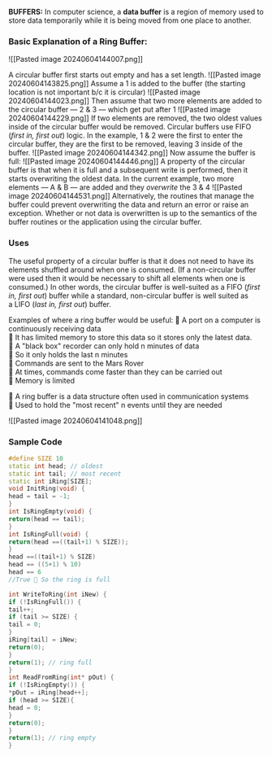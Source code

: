 **BUFFERS:** In computer science, a **data buffer** is a region of memory used to store data temporarily while it is being moved from one place to another.

### **Basic Explanation of a Ring Buffer**:
![[Pasted image 20240604144007.png]]

A circular buffer first starts out empty and has a set length.
![[Pasted image 20240604143825.png]]
Assume a 1 is added to the buffer (the starting location is not important b/c it is circular)
![[Pasted image 20240604144023.png]]
Then assume that two more elements are added to the circular buffer — 2 & 3 — which get put after 1
![[Pasted image 20240604144229.png]]
If two elements are removed, the two oldest values inside of the circular buffer would be removed. Circular buffers use FIFO (_first in, first out_) logic. In the example, 1 & 2 were the first to enter the circular buffer, they are the first to be removed, leaving 3 inside of the buffer.
![[Pasted image 20240604144342.png]]
Now assume the buffer is full:
![[Pasted image 20240604144446.png]]
A property of the circular buffer is that when it is full and a subsequent write is performed, then it starts overwriting the oldest data. In the current example, two more elements — A & B — are added and they _overwrite_ the 3 & 4
![[Pasted image 20240604144531.png]]
Alternatively, the routines that manage the buffer could prevent overwriting the data and return an error or raise an exception. Whether or not data is overwritten is up to the semantics of the buffer routines or the application using the circular buffer.
### Uses
The useful property of a circular buffer is that it does not need to have its elements shuffled around when one is consumed. (If a non-circular buffer were used then it would be necessary to shift all elements when one is consumed.) In other words, the circular buffer is well-suited as a FIFO (_first in, first out_) buffer while a standard, non-circular buffer is well suited as a LIFO (_last in, first out_) buffer.

Examples of where a ring buffer would be useful:
 A port on a computer is continuously receiving data  
	 It has limited memory to store this data so it stores only the latest data.  
 A "black box" recorder can only hold n minutes of data  
	 So it only holds the last n minutes  
 Commands are sent to the Mars Rover  
	 At times, commands come faster than they can be carried out  
	 Memory is limited  

 A ring buffer is a data structure often used in communication systems  
 Used to hold the "most recent" n events until they are needed


![[Pasted image 20240604141048.png]]

### Sample Code
```cpp
#define SIZE 10  
static int head; // oldest  
static int tail; // most recent  
static int iRing[SIZE];  
void InitRing(void) {  
head = tail = -1;  
}  
int IsRingEmpty(void) {  
return(head == tail);  
}  
int IsRingFull(void) {  
return(head ==((tail+1) % SIZE));  
} 
head ==((tail+1) % SIZE)  
head == ((5+1) % 10)  
head == 6  
//True  So the ring is full

int WriteToRing(int iNew) {  
if (!IsRingFull()) {  
tail++;  
if (tail >= SIZE) {  
tail = 0;  
}  
iRing[tail] = iNew;  
return(0);  
}  
return(1); // ring full  
}  
int ReadFromRing(int* pOut) {  
if (!IsRingEmpty()) {  
*pOut = iRing[head++];  
if (head >= SIZE){  
head = 0;  
}  
return(0);  
}  
return(1); // ring empty  
}
```